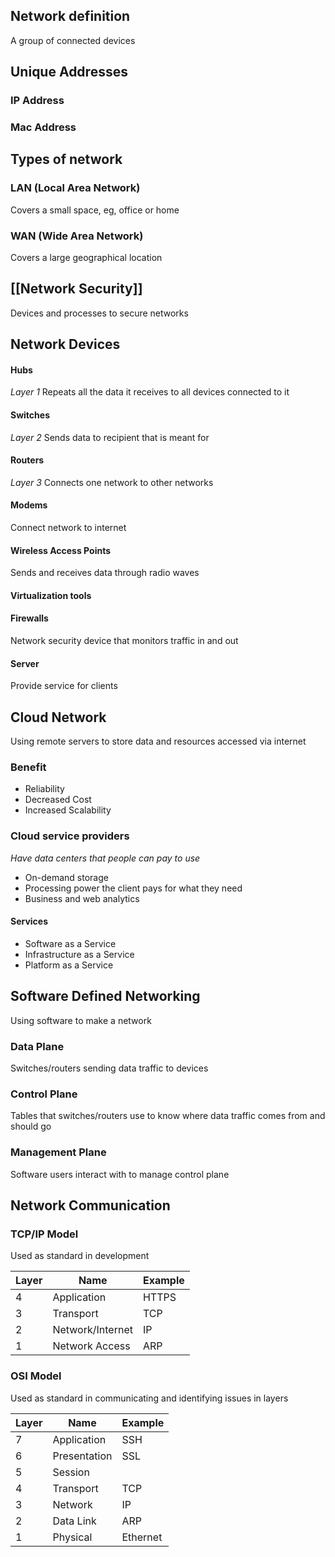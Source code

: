 ## Network definition
A group of connected devices

## Unique Addresses

### IP Address

### Mac Address


## Types of network

### LAN (Local Area Network)
Covers a small space, eg, office or home

### WAN (Wide Area Network)
Covers a large geographical location

## [[Network Security]]
Devices and processes to secure networks

## Network Devices

#### Hubs
*Layer 1*
Repeats all the data it receives to all devices connected to it
#### Switches
*Layer 2*
Sends data to recipient that is meant for
#### Routers
*Layer 3*
Connects one network to other networks
#### Modems
Connect network to internet
#### Wireless Access Points
Sends and receives data through radio waves
#### Virtualization tools

#### Firewalls
Network security device that monitors traffic in and out
#### Server
Provide service for clients

## Cloud Network
Using remote servers to store data and resources accessed via internet
### Benefit
- Reliability
- Decreased Cost
- Increased Scalability
### Cloud service providers
*Have data centers that people can pay to use*
- On-demand storage
- Processing power the client pays for what they need
- Business and web analytics
#### Services
- Software as a Service
- Infrastructure as a Service
- Platform as a Service

## Software Defined Networking
Using software to make a network
### Data Plane
Switches/routers sending data traffic to devices
### Control Plane
Tables that switches/routers use to know where data traffic comes from and should go
### Management Plane
Software users interact with to manage control plane

## Network Communication

### TCP/IP Model
Used as standard in development

| Layer | Name | Example |
|---| --- | ---|
|4 | Application | HTTPS
|3 | Transport | TCP
|2 | Network/Internet | IP
|1 | Network Access | ARP
### OSI Model
Used as standard in communicating and identifying issues in layers

| Layer | Name | Example |
|---| --- | --- |
|7 | Application | SSH
|6 | Presentation | SSL
|5 | Session | 
|4 | Transport | TCP
|3 | Network | IP
|2 | Data Link | ARP
|1 | Physical| Ethernet

